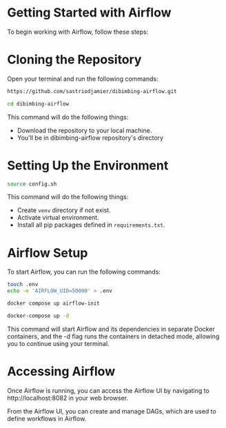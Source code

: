 # Getting Started with Airflow

To begin working with Airflow, follow these steps:

# Cloning the Repository

Open your terminal and run the following commands:
```bash
https://github.com/sastriodjamier/dibimbing-airflow.git
```

```bash
cd dibimbing-airflow
```
This command will do the following things:

- Download the repository to your local machine.
- You'll be in dibimbing-airflow repository's directory

# Setting Up the Environment

```bash
source config.sh
```
This command will do the following things:

- Create `venv` directory if not exist.
- Activate virtual environment.
- Install all pip packages defined in `requirements.txt`.


# Airflow Setup

To start Airflow, you can run the following commands:

```bash
touch .env
echo -e 'AIRFLOW_UID=50000' > .env
```

```bash
docker compose up airflow-init
```

```bash
docker-compose up -d
```
This command will start Airflow and its dependencies in separate Docker containers, and the -d flag runs the containers in detached mode, allowing you to continue using your terminal.

# Accessing Airflow

Once Airflow is running, you can access the Airflow UI by navigating to http://localhost:8082 in your web browser.

From the Airflow UI, you can create and manage DAGs, which are used to define workflows in Airflow.